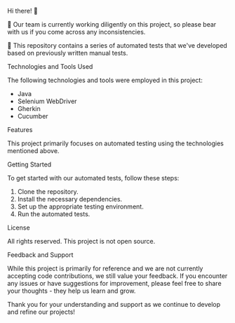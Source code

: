 Hi there! 👋

🔭 Our team is currently working diligently on this project, so please bear with us if you come across any inconsistencies.

📝 This repository contains a series of automated tests that we've developed based on previously written manual tests.

Technologies and Tools Used

The following technologies and tools were employed in this project:

- Java
- Selenium WebDriver
- Gherkin
- Cucumber

Features

This project primarily focuses on automated testing using the technologies mentioned above.

Getting Started

To get started with our automated tests, follow these steps:

1. Clone the repository.
2. Install the necessary dependencies.
3. Set up the appropriate testing environment.
4. Run the automated tests.

License

All rights reserved. This project is not open source.

Feedback and Support

While this project is primarily for reference and we are not currently accepting code contributions, we still value your feedback. If you encounter any issues or have suggestions for improvement, please feel free to share your thoughts - they help us learn and grow.

Thank you for your understanding and support as we continue to develop and refine our projects!
